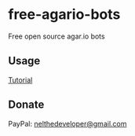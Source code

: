 # free-agario-bots
Free open source agar.io bots

## Usage
[Tutorial](https://www.youtube.com/watch?v=3D_sblJLBS4)

## Donate
PayPal: nelthedeveloper@gmail.com